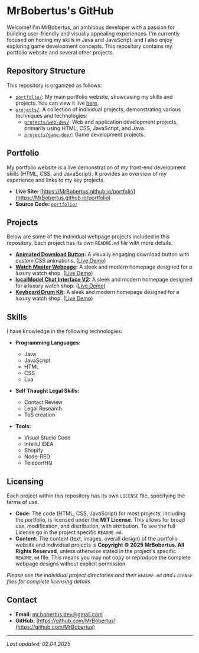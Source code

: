 # MrBobertus's GitHub

Welcome! I'm MrBobertus, an ambitious developer with a passion for building user-friendly and visually appealing experiences.  I'm currently focused on honing my skills in Java and JavaScript, and I also enjoy exploring game development concepts. This repository contains my portfolio website and several other projects.

## Repository Structure

This repository is organized as follows:

*   [`portfolio/`](https://github.com/MrBobertus/MrBobertus.github.io/tree/main/portfolio): My main portfolio website, showcasing my skills and projects. You can view it live [here](https://MrBobertus.github.io/portfolio).
*   [`projects/`](https://github.com/MrBobertus/MrBobertus.github.io/tree/main/projects): A collection of individual projects, demonstrating various techniques and technologies:
    *   [`projects/web-dev/`](https://github.com/MrBobertus/MrBobertus.github.io/tree/main/projects/web-dev): Web and application development projects, primarily using HTML, CSS, JavaScript, and Java.
    *   [`projects/game-dev/`](https://github.com/MrBobertus/MrBobertus.github.io/tree/main/projects/game-dev): Game development projects.

## Portfolio

My portfolio website is a live demonstration of my front-end development skills (HTML, CSS, and JavaScript). It provides an overview of my experience and links to my key projects.

*   **Live Site:** [https://MrBobertus.github.io/portfolio](https://MrBobertus.github.io/portfolio)
*   **Source Code:** [`portfolio/`](https://github.com/MrBobertus/MrBobertus.github.io/tree/main/portfolio)

## Projects

Below are some of the individual webpage projects included in this repository. Each project has its own `README.md` file with more details.

*   **[Animated Download Button](projects/web-dev/animated-download-button/):**  A visually engaging download button with custom CSS animations. ([Live Demo](https://mrbobertus.github.io/projects/web-dev/animated-download-button/))
*   **[Watch Master Webpage](projects/web-dev/watchmaster-web/):**  A sleek and modern homepage designed for a luxury watch shop. ([Live Demo](https://mrbobertus.github.io/projects/web-dev/watchmaster-web/))
*   **[localModel Chat Interface V2](projects/web-dev/ollama-interface-v2/):**  A sleek and modern homepage designed for a luxury watch shop. ([Live Demo](https://mrbobertus.github.io/projects/web-dev/ollama-interface-v2/))
*   **[Keyboard Drum Kit](projects/web-dev/keyboard-drum-kit/):**  A sleek and modern homepage designed for a luxury watch shop. ([Live Demo](https://mrbobertus.github.io/projects/web-dev/keyboard-drum-kit/))

## Skills

I have knowledge in the following technologies:

*   **Programming Languages:**
    *   Java
    *   JavaScript
    *   HTML
    *   CSS
    *   Lua

*   **Self Thaught Legal Skills:**
    *   Contact Review
    *   Legal Research
    *   ToS creation
 
*   **Tools:**
    *   Visual Studio Code
    *   IntelliJ IDEA
    *   Shopify
    *   Node-RED
    *   TeleportHQ

## Licensing

Each project within this repository has its own `LICENSE` file, specifying the terms of use.

*   **Code:** The code (HTML, CSS, JavaScript) for most projects, including the portfolio, is licensed under the **MIT License**. This allows for broad use, modification, and distribution, with attribution. To see the full License go in the project specific `README.md`.
*   **Content:** The content (text, images, overall design) of the portfolio website and individual projects is **Copyright © 2025 MrBobertus. All Rights Reserved**, unless otherwise stated in the project's specific `README.md` file. This means you may not copy or reproduce the complete webpage designs without explicit permission.

*Please see the individual project directories and their `README.md` and `LICENSE` files for complete licensing details.*

## Contact

*   **Email:** mr.bobertus.dev@gmail.com
*   **GitHub:** [https://github.com/MrBobertus](https://github.com/MrBobertus)

---

*Last updated: 02.04.2025*
